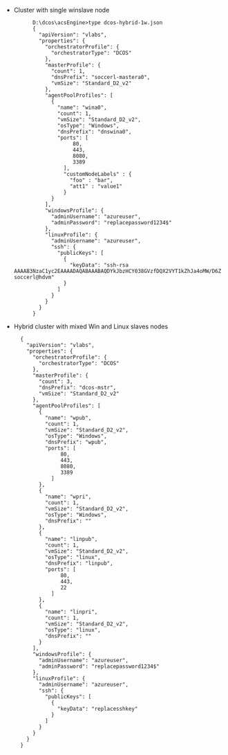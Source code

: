- Cluster with single winslave node

            D:\dcos\acsEngine>type dcos-hybrid-1w.json
            {
              "apiVersion": "vlabs",
              "properties": {
                "orchestratorProfile": {
                  "orchestratorType": "DCOS"
                },
                "masterProfile": {
                  "count": 1,
                  "dnsPrefix": "soccerl-mastera0",
                  "vmSize": "Standard_D2_v2"
                },
                "agentPoolProfiles": [
                  {
                    "name": "wina0",
                    "count": 1,
                    "vmSize": "Standard_D2_v2",
                    "osType": "Windows",
                    "dnsPrefix": "dnswina0",
                    "ports": [
                         80,
                         443,
                         8080,
                         3389
                      ],
                      "customNodeLabels" : {
                        "foo" : "bar",
                        "att1" : "value1"
                      }
                  }
                ],
                "windowsProfile": {
                  "adminUsername": "azureuser",
                  "adminPassword": "replacepassword1234$"
                },
                "linuxProfile": {
                  "adminUsername": "azureuser",
                  "ssh": {
                    "publicKeys": [
                      {
                        "keyData": "ssh-rsa AAAAB3NzaC1yc2EAAAADAQABAAABAQDYkJbzHCY038GVzfDQX2VYT1kZhJa4oMW/D6Z2G/NEoKeB3K/zUux95w7HtdYaq3RXNxk2dMtJv27QOUmOuPpdVWCKjwi03XvhRwHwuwlkJVRb4DLgoK7QPG+j04KtPSsgOj8Qd+ljXwHB2Zpz2kFifVF1D8mcEpRWZvxhpYSt6Ze2yqdxkffq3wddJuXskGsTSYTOcBzLwGcr4c9+kA3S8fnoAW0LRyXyOvB8v0YKqIJ8t3J/g4Lj3iCGIwOWraJ2EwnpOsAzhxgBRbiWflG/cHhxDlQsOYIbJcCfb7cSkow0Qcrff/gwzBtNCuANowDeGjyL/fzu9NrSQZZzgEdf soccerl@hdvm"
                      }
                    ]
                  }
                }
              }
            }

- Hybrid cluster with mixed Win and Linux slaves nodes

        { 
          "apiVersion": "vlabs", 
          "properties": { 
            "orchestratorProfile": { 
              "orchestratorType": "DCOS" 
            }, 
            "masterProfile": { 
              "count": 3, 
              "dnsPrefix": "dcos-mstr", 
              "vmSize": "Standard_D2_v2" 
            }, 
            "agentPoolProfiles": [ 
              { 
                "name": "wpub", 
                "count": 1, 
                "vmSize": "Standard_D2_v2", 
                "osType": "Windows", 
                "dnsPrefix": "wpub", 
                "ports": [ 
                     80, 
                     443, 
                     8080, 
                     3389 
                  ] 
              }, 
              { 
                "name": "wpri", 
                "count": 1, 
                "vmSize": "Standard_D2_v2", 
                "osType": "Windows", 
                "dnsPrefix": "" 
              }, 
              { 
                "name": "linpub", 
                "count": 1, 
                "vmSize": "Standard_D2_v2", 
                "osType": "linux", 
                "dnsPrefix": "linpub", 
                "ports": [ 
                     80, 
                     443, 
                     22 
                  ] 
              }, 
              { 
                "name": "linpri", 
                "count": 1, 
                "vmSize": "Standard_D2_v2", 
                "osType": "linux", 
                "dnsPrefix": "" 
              } 
            ], 
            "windowsProfile": { 
              "adminUsername": "azureuser", 
              "adminPassword": "replacepassword1234$" 
            }, 
            "linuxProfile": { 
              "adminUsername": "azureuser", 
              "ssh": { 
                "publicKeys": [ 
                  { 
                    "keyData": "replacesshkey" 
                  } 
                ] 
              } 
            } 
          } 
        } 

